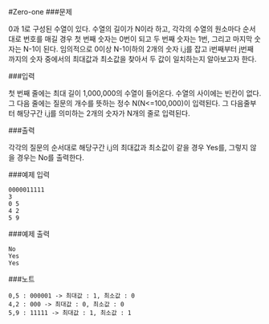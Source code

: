 #Zero-one
###문제

0과 1로 구성된 수열이 있다. 수열의 길이가 N이라 하고, 각각의 수열의 원소마다 순서대로 번호를 매길 경우 첫 번째 숫자는 0번이 되고 두 번째 숫자는 1번, 그리고 마지막 숫자는 N-1이 된다. 임의적으로 0이상 N-1이하의 2개의 숫자 i,j를 잡고 i번째부터 j번째 까지의 숫자 중에서의 최대값과 최소값을 찾아서 두 값이 일치하는지 알아보고자 한다.

###입력

첫 번째 줄에는 최대 길이 1,000,000의 수열이 들어온다. 수열의 사이에는 빈칸이 없다. 그 다음 줄에는 질문의 개수를 뜻하는 정수 N(N<=100,000)이 입력된다. 그 다음줄부터 해당구간 i,j를 의미하는 2개의 숫자가 N개의 줄로 입력된다.

###출력

각각의 질문의 순서대로 해당구간 i,j의 최대값과 최소값이 같을 경우 Yes를, 그렇지 않을 경우는 No를 출력한다.

###예제 입력
```
0000011111
3
0 5
4 2
5 9
```
###예제 출력
```
No
Yes
Yes
```
###노트
```
0,5 : 000001 -> 최대값 : 1, 최소값 : 0
4,2 : 000 -> 최대값 : 0, 최소값 : 0
5,9 : 11111 -> 최대값 : 1, 최소값 : 1
```